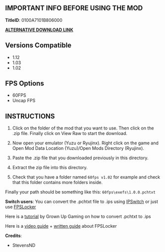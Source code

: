 ## IMPORTANT INFO BEFORE USING THE MOD

**TitleID**: 0100A7101B806000

**[ALTERNATIVE DOWNLOAD LINK](https://gamebanana.com/mods/511231)**

## Versions Compatible

- 1.12
- 1.03
- 1.02

## FPS Options

- 60FPS
- Uncap FPS

## INSTRUCTIONS

1. Click on the folder of the mod that you want to use. Then click on the .zip file. Finally click on View Raw to start the download.

2. Now open your emulator (Yuzu or Ryujinx). Right click on the game and Open Mod Data Location (Yuzu)/Open Mods Directory (Ryujinx).

3. Paste the .zip file that you downloaded previously in this directory.

4. Extract the zip file into this directory.

5. Check that you have a folder named `60fps v1.02` for example and check that this folder contains more folders inside.

Finally your path should be something like this: `60fps\exefs\1.0.0.pchtxt`

**Switch users**: You can convert  the .pchtxt file to .ips using [IPSwitch](https://github.com/3096/ipswitch) or just use [FPSLocker](https://github.com/masagrator/FPSLocker)

Here is a [tutorial](https://youtu.be/m-V6Rs2sm9w?si=-b10u6yv0dhih5Kk) by Grown Up Gaming on how to convert .pchtxt to .ips

Here is a [video guide](https://youtu.be/0X5g6HF7LB4?si=n-UtFAEAj2VtjEQQ) + [written guide](https://rentry.co/NSwitch60FPSLockerGuide) about FPSLocker

**Credits**: 

- StevensND